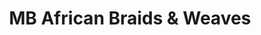 ---
title: "MB African Braids & Weaves"
url: /columbia/mb-african-braids-and-weaves/
shop: hairdresser
---